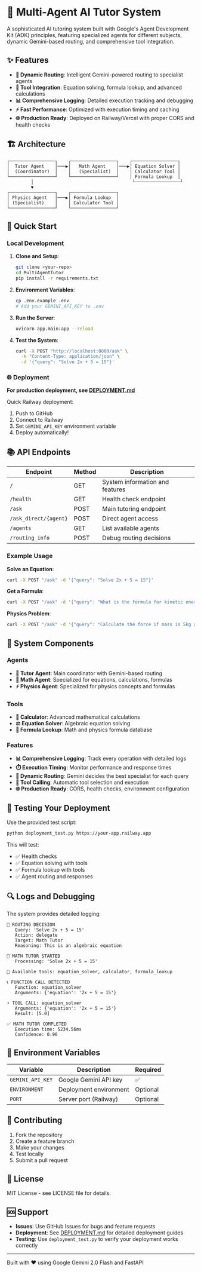 # 🤖 Multi-Agent AI Tutor System

A sophisticated AI tutoring system built with Google's Agent Development Kit (ADK) principles, featuring specialized agents for different subjects, dynamic Gemini-based routing, and comprehensive tool integration.

## ✨ Features

- **🎯 Dynamic Routing**: Intelligent Gemini-powered routing to specialist agents
- **🔧 Tool Integration**: Equation solving, formula lookup, and advanced calculations
- **📊 Comprehensive Logging**: Detailed execution tracking and debugging
- **⚡ Fast Performance**: Optimized with execution timing and caching
- **🌐 Production Ready**: Deployed on Railway/Vercel with proper CORS and health checks

## 🏗️ Architecture

```
┌─────────────────┐    ┌─────────────────┐    ┌─────────────────┐
│  Tutor Agent    │───▶│   Math Agent    │───▶│ Equation Solver │
│  (Coordinator)  │    │   (Specialist)  │    │ Calculator Tool │
└─────────────────┘    └─────────────────┘    │ Formula Lookup  │
         │                                     └─────────────────┘
         ▼
┌─────────────────┐    ┌─────────────────┐
│ Physics Agent   │───▶│ Formula Lookup  │
│ (Specialist)    │    │ Calculator Tool │
└─────────────────┘    └─────────────────┘
```

## 🚀 Quick Start

### Local Development

1. **Clone and Setup**:
   ```bash
   git clone <your-repo>
   cd MultiAgentTutor
   pip install -r requirements.txt
   ```

2. **Environment Variables**:
   ```bash
   cp .env.example .env
   # Add your GEMINI_API_KEY to .env
   ```

3. **Run the Server**:
   ```bash
   uvicorn app.main:app --reload
   ```

4. **Test the System**:
   ```bash
   curl -X POST "http://localhost:8000/ask" \
     -H "Content-Type: application/json" \
     -d '{"query": "Solve 2x + 5 = 15"}'
   ```

### 🌐 Deployment

**For production deployment, see [DEPLOYMENT.md](DEPLOYMENT.md)**

Quick Railway deployment:
1. Push to GitHub
2. Connect to Railway
3. Set `GEMINI_API_KEY` environment variable
4. Deploy automatically!

## 📚 API Endpoints

| Endpoint | Method | Description |
|----------|--------|-------------|
| `/` | GET | System information and features |
| `/health` | GET | Health check endpoint |
| `/ask` | POST | Main tutoring endpoint |
| `/ask_direct/{agent}` | POST | Direct agent access |
| `/agents` | GET | List available agents |
| `/routing_info` | POST | Debug routing decisions |

### Example Usage

**Solve an Equation**:
```bash
curl -X POST "/ask" -d '{"query": "Solve 2x + 5 = 15"}'
```

**Get a Formula**:
```bash
curl -X POST "/ask" -d '{"query": "What is the formula for kinetic energy?"}'
```

**Physics Problem**:
```bash
curl -X POST "/ask" -d '{"query": "Calculate the force if mass is 5kg and acceleration is 2m/s²"}'
```

## 🔧 System Components

### Agents

- **🎯 Tutor Agent**: Main coordinator with Gemini-based routing
- **🔢 Math Agent**: Specialized for equations, calculations, formulas
- **⚡ Physics Agent**: Specialized for physics concepts and formulas

### Tools

- **🧮 Calculator**: Advanced mathematical calculations
- **⚖️ Equation Solver**: Algebraic equation solving
- **📖 Formula Lookup**: Math and physics formula database

### Features

- **📊 Comprehensive Logging**: Track every operation with detailed logs
- **⏱️ Execution Timing**: Monitor performance and response times
- **🎯 Dynamic Routing**: Gemini decides the best specialist for each query
- **🔧 Tool Calling**: Automatic tool selection and execution
- **🌐 Production Ready**: CORS, health checks, environment configuration

## 🧪 Testing Your Deployment

Use the provided test script:
```bash
python deployment_test.py https://your-app.railway.app
```

This will test:
- ✅ Health checks
- ✅ Equation solving with tools
- ✅ Formula lookup with tools
- ✅ Agent routing and responses

## 🔍 Logs and Debugging

The system provides detailed logging:

```
🎯 ROUTING DECISION
   Query: 'Solve 2x + 5 = 15'
   Action: delegate
   Target: Math Tutor
   Reasoning: This is an algebraic equation

🤖 MATH TUTOR STARTED
   Processing: 'Solve 2x + 5 = 15'

🔧 Available tools: equation_solver, calculator, formula_lookup

📞 FUNCTION CALL DETECTED
   Function: equation_solver
   Arguments: {'equation': '2x + 5 = 15'}

⚡ TOOL CALL: equation_solver
   Arguments: {'equation': '2x + 5 = 15'}
   Result: [5.0]

✅ MATH TUTOR COMPLETED
   Execution time: 5234.56ms
   Confidence: 0.90
```

## 🔐 Environment Variables

| Variable | Description | Required |
|----------|-------------|----------|
| `GEMINI_API_KEY` | Google Gemini API key | ✅ |
| `ENVIRONMENT` | Deployment environment | Optional |
| `PORT` | Server port (Railway) | Optional |

## 🤝 Contributing

1. Fork the repository
2. Create a feature branch
3. Make your changes
4. Test locally
5. Submit a pull request

## 📄 License

MIT License - see LICENSE file for details.

## 🆘 Support

- **Issues**: Use GitHub Issues for bugs and feature requests
- **Deployment**: See [DEPLOYMENT.md](DEPLOYMENT.md) for detailed deployment guides
- **Testing**: Use `deployment_test.py` to verify your deployment works correctly

---

Built with ❤️ using Google Gemini 2.0 Flash and FastAPI
